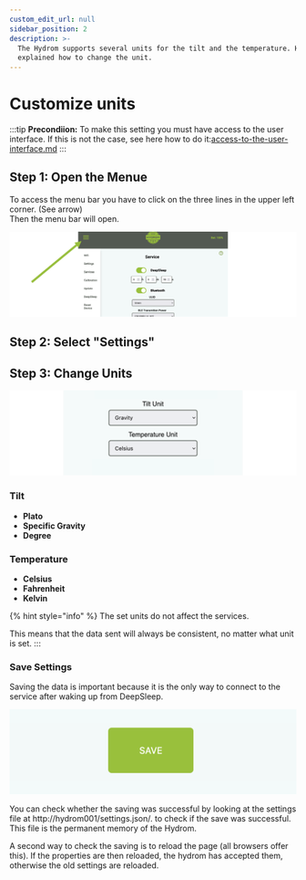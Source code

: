 ```yaml
---
custom_edit_url: null
sidebar_position: 2
description: >-
  The Hydrom supports several units for the tilt and the temperature. Here is
  explained how to change the unit.
---
```


# Customize units



:::tip
**Precondiion:**
To make this setting you must have access to the user interface. If this is not the case, see here how to do it:[access-to-the-user-interface.md](../docs/Getting%20Started/establish-first-connection-to-the-hydrom/access-to-the-user-interface.mdx "mention")
:::

## Step 1: Open the Menue

To access the menu bar you have to click on the three lines in the upper left corner. (See arrow)\
Then the menu bar will open.

![Open Navigation](../../docs/Pics/English_Pic5.png)

## Step 2: Select "Settings"

## Step 3: Change Units

![](../../docs/Pics/English_Pic17.png)

### Tilt

* **Plato**
* **Specific Gravity**
* **Degree**

### Temperature

* **Celsius**
* **Fahrenheit**
* **Kelvin**

{% hint style="info" %}
The set units do not affect the services.

This means that the data sent will always be consistent, no matter what unit is set.
:::

### Save Settings

Saving the data is important because it is the only way to connect to the service after waking up from DeepSleep.

![Pressing the "save" button saves the settings.](../../docs/Pics/English_Pic6.png)

You can check whether the saving was successful by looking at the settings file at http://hydrom001/settings.json/. to check if the save was successful. This file is the permanent memory of the Hydrom.

A second way to check the saving is to reload the page (all browsers offer this). If the properties are then reloaded, the hydrom has accepted them, otherwise the old settings are reloaded.
